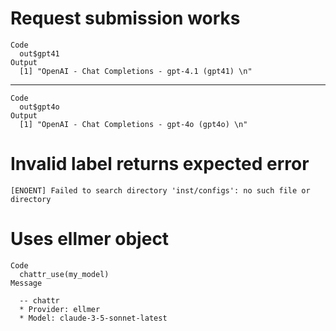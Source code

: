 # Request submission works

    Code
      out$gpt41
    Output
      [1] "OpenAI - Chat Completions - gpt-4.1 (gpt41) \n"

---

    Code
      out$gpt4o
    Output
      [1] "OpenAI - Chat Completions - gpt-4o (gpt4o) \n"

# Invalid label returns expected error

    [ENOENT] Failed to search directory 'inst/configs': no such file or directory

# Uses ellmer object

    Code
      chattr_use(my_model)
    Message
      
      -- chattr 
      * Provider: ellmer
      * Model: claude-3-5-sonnet-latest

